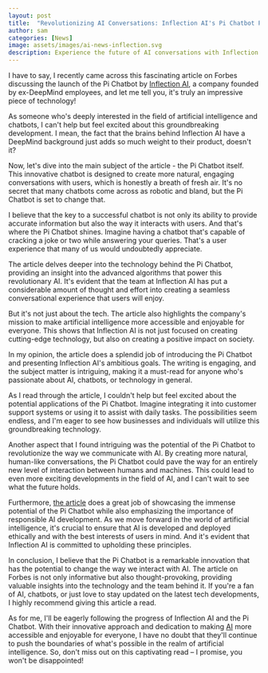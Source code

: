 ```yaml
---
layout: post
title:  "Revolutionizing AI Conversations: Inflection AI's Pi Chatbot Promises a More Engaging User Experience"
author: sam
categories: [News]
image: assets/images/ai-news-inflection.svg
description: Experience the future of AI conversations with Inflection AI's Pi Chatbot, designed for natural and engaging interactions, and created by ex-DeepMind experts.
---
```


I have to say, I recently came across this fascinating article on Forbes discussing the launch of the Pi Chatbot by [Inflection AI](https://inflection.ai), a company founded by ex-DeepMind employees, and let me tell you, it's truly an impressive piece of technology! 

As someone who's deeply interested in the field of artificial intelligence and chatbots, I can't help but feel excited about this groundbreaking development. I mean, the fact that the brains behind Inflection AI have a DeepMind background just adds so much weight to their product, doesn't it? 

Now, let's dive into the main subject of the article - the Pi Chatbot itself. This innovative chatbot is designed to create more natural, engaging conversations with users, which is honestly a breath of fresh air. It's no secret that many chatbots come across as robotic and bland, but the Pi Chatbot is set to change that. 

I believe that the key to a successful chatbot is not only its ability to provide accurate information but also the way it interacts with users. And that's where the Pi Chatbot shines. Imagine having a chatbot that's capable of cracking a joke or two while answering your queries. That's a user experience that many of us would undoubtedly appreciate. 

The article delves deeper into the technology behind the Pi Chatbot, providing an insight into the advanced algorithms that power this revolutionary AI. It's evident that the team at Inflection AI has put a considerable amount of thought and effort into creating a seamless conversational experience that users will enjoy. 

But it's not just about the tech. The article also highlights the company's mission to make artificial intelligence more accessible and enjoyable for everyone. This shows that Inflection AI is not just focused on creating cutting-edge technology, but also on creating a positive impact on society. 

In my opinion, the article does a splendid job of introducing the Pi Chatbot and presenting Inflection AI's ambitious goals. The writing is engaging, and the subject matter is intriguing, making it a must-read for anyone who's passionate about AI, chatbots, or technology in general. 

As I read through the article, I couldn't help but feel excited about the potential applications of the Pi Chatbot. Imagine integrating it into customer support systems or using it to assist with daily tasks. The possibilities seem endless, and I'm eager to see how businesses and individuals will utilize this groundbreaking technology. 

Another aspect that I found intriguing was the potential of the Pi Chatbot to revolutionize the way we communicate with AI. By creating more natural, human-like conversations, the Pi Chatbot could pave the way for an entirely new level of interaction between humans and machines. This could lead to even more exciting developments in the field of AI, and I can't wait to see what the future holds. 

Furthermore, [the article](https://www.forbes.com/sites/alexkonrad/2023/05/02/inflection-ai-ex-deepmind-launches-pi-chatbot/?sh=42f1117d3d6d) does a great job of showcasing the immense potential of the Pi Chatbot while also emphasizing the importance of responsible AI development. As we move forward in the world of artificial intelligence, it's crucial to ensure that AI is developed and deployed ethically and with the best interests of users in mind. And it's evident that Inflection AI is committed to upholding these principles. 

In conclusion, I believe that the Pi Chatbot is a remarkable innovation that has the potential to change the way we interact with AI. The article on Forbes is not only informative but also thought-provoking, providing valuable insights into the technology and the team behind it. If you're a fan of AI, chatbots, or just love to stay updated on the latest tech developments, I highly recommend giving this article a read. 

As for me, I'll be eagerly following the progress of Inflection AI and the Pi Chatbot. With their innovative approach and dedication to making [AI](https://techwizco.com/comprehensive-guide-to-artificial-intelligence/) more accessible and enjoyable for everyone, I have no doubt that they'll continue to push the boundaries of what's possible in the realm of artificial intelligence. So, don't miss out on this captivating read – I promise, you won't be disappointed! 
